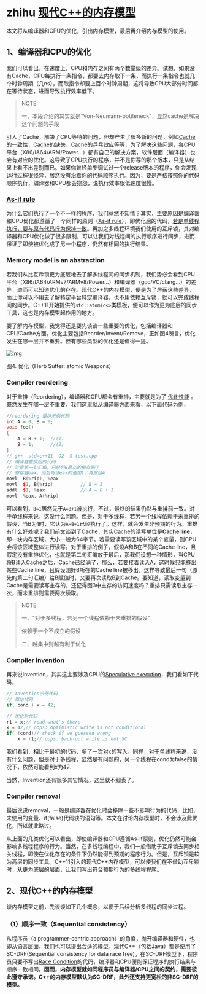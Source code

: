 # zhihu [现代C++的内存模型](https://zhuanlan.zhihu.com/p/382372072)

本文将从编译器和CPU的优化，引出内存模型，最后再介绍内存模型的使用。

## 1、编译器和CPU的优化



我们可以看出，在速度上，CPU和内存之间有两个数量级的差异。试想，如果没有Cache，CPU每执行一条指令，都要去内存取下一条，而执行一条指令也就几个时钟周期（几ns），而取指令却要上百个时钟周期，这将导致CPU大部分时间都在等待状态，进而导致执行效率低下。

> NOTE:
>
> 一、本段介绍的其实就是"Von-Neumann-bottleneck"，显然cache是解决这个问题的手段



引入了Cache，解决了CPU等待的问题，但却产生了很多新的问题，例如[Cache的一致性](https://link.zhihu.com/?target=https%3A//en.wikipedia.org/wiki/Cache_coherence)，[Cache的缺失](https://link.zhihu.com/?target=https%3A//en.wikipedia.org/wiki/CPU_cache%23Cache_miss)，[Cache的乒乓效应](https://link.zhihu.com/?target=https%3A//stackoverflow.com/questions/30684974/are-cache-line-ping-pong-and-false-sharing-the-same%23%3A~%3Atext%3DCache%20line%20ping-ponging%20is%20the%20effect%20where%20a%2Cbe%20cause%20by%20either%20false%20or%20true%20sharing)等等，为了解决这些问题，各CPU平台（X86/IA64/ARM/Power…）都有自己的解决方案，软件层面（编译器）也会有对应的优化。这导致了CPU执行的程序，并不是你写的那个版本，只是从结果上看不出差别而已。如果你曾经单步调试过一个release版本的程序，你会发现运行过程很怪异，居然没有沿着你的代码顺序执行。因为，要是严格按照你的代码顺序执行，编译器和CPU都会抱怨，说执行效率很低速度很慢。

### [As-if rule](https://link.zhihu.com/?target=https%3A//en.wikipedia.org/wiki/As-if_rule)

为什么它们执行了一个不一样的程序，我们竟然不知情？其实，主要原因是编译器和CPU优化都遵循了一个同样的原则（[As-if rule](https://link.zhihu.com/?target=https%3A//en.wikipedia.org/wiki/As-if_rule)），即优化后的代码，[若是单线程执行，要与原有代码行为保持一致](https://link.zhihu.com/?target=https%3A//preshing.com/20120625/memory-ordering-at-compile-time/)。再加之多线程环境我们使用的互斥锁，其对编译器和CPU优化做了很多限制，可以让我们对线程间的执行顺序进行同步，进而保证了即使被优化成了另一个程序，仍然有相同的执行结果。

### Memory model is an abstraction

若我们从比互斥锁更为底层地去了解多线程间的同步机制，我们势必会看到CPU平台（X86/IA64/ARMv7/ARMv8/Power…）和编译器（gcc/VC/clang…）的差异，进而可以知道优化的存在。现代C++的内存模型，便是为了屏蔽这些差异，而让你可以不用去了解特定平台特定编译器，也不用依赖互斥锁，就可以完成线程间的同步。C++11开始提供的`std::atomic<>`类模板，便可以作为更为底层的同步工具，这也是内存模型起作用的地方。



要了解内存模型，我觉得还是要先谈谈一些重要的优化，包括编译器和CPU/Cache方面。优化主要包括Reorder/Invent/Remove，正如图4所言，优化发生在哪一层并不重要。但有哪些类型的优化还是值得一提。

![img](https://pic3.zhimg.com/80/v2-7e5fd70c1c30243c2a2d67ed49f6ff0e_1440w.webp)

图4. 优化（Herb Sutter: atomic Weapons）

### Compiler reordering

对于重排（Reordering），编译器和CPU都会有重排，主要就是为了 [优化性能](https://link.zhihu.com/?target=https%3A//preshing.com/20120625/memory-ordering-at-compile-time/) 。既然发生在哪一层不重要，我们这里就从编译器方面来看，以下面代码为例，

```cpp
//reordering 重排示例代码
int A = 0, B = 0;
void foo()
{
    A = B + 1;  //(1)
    B = 1;      //(2) 
}
// g++ -std=c++11 -O2 -S test.cpp
// 编译器重排后的代码
// 注意第一句汇编，已经将B最初的值存到了
// 寄存器eax，而后将该eax的值加1，再赋给A
movl  B(%rip), %eax
movl  $1, B(%rip)          // B = 1
addl  $1, %eax             // A = B + 1
movl  %eax, A(%rip)
```

可以看到，`B=1`居然先于`A=B+1`被执行，不过，最终的结果仍然与重排前一致。对于单线程来说，这没什么问题。但是，对于多线程，若另一个线程依赖于未重排的假设，当B为1时，它认为`A=B+1`已经执行了。这样，就会发生非预期的行为。重排有什么好处呢？我们前文谈到了Cache，其实Cache的读写单位是**Cache line**，即一块内存区域，大小一般为64字节。若需要读写该区域中的某个变量，则CPU会将该区域整体进行读写。对于重排的例子，假设A和B在不同的Cache line，且假定没有重排优化，也就是第二句汇编放于最后，那我们设想一种情形，当CPU将B读入Cache之后，Cache已经满了，那么，若要接着读入A，这时候只能移出某些Cache line，且假设刚好B所在的Cache line被移出，这样导致最后一句（原先的第二句汇编）给B赋值时，又要再次读取B到Cache。要知道，读取变量到Cache是需要读写主存的，还记得图3中主存的访问速度吗？重排只需读取主存一次，而未重排则需要两次读取。

> NOTE:
>
> 一、"对于多线程，若另一个线程依赖于未重排的假设"
>
> 依赖于一个不成立的假设
>
> 二、越集中则越有利于优化



### Compiler invention

再来说Invention，其实这主要涉及CPU的[Speculative execution](https://link.zhihu.com/?target=https%3A//en.wikipedia.org/wiki/Speculative_execution)，我们看如下代码，

```cpp
// Invention示例代码
// 原始代码
if( cond ) x = 42;

// 优化后代码
r1 = x;// read what's there
x = 42;// oops: optimistic write is not conditional
if( !cond)// check if we guessed wrong
    x = r1;// oops: back-out write is not SC
```

我们看到，相比于最初的代码，多了一次对x的写入。同样，对于单线程来说，没有什么问题，但是对于多线程，显然是有问题的，另一个线程在cond为false的情况下，依然可能看到x为42.

当然，Invention还有很多其它情况，这里就不细表了。

### Compiler removal

最后说说removal，一般是编译器在优化时会移除一些不影响行为的代码，比如，未使用的变量、if(false)代码块的语句等。本文在讨论内存模型时，不会涉及此优化，所以就此略过。



从上面的几类优化可以看出，即使编译器和CPU遵循As-if原则，优化仍然可能会影响多线程程序的行为。当然，在多线程编程中，我们一般借助于互斥锁去同步相关线程，即使在优化存在的条件下仍然能得到预期的程序行为。但是，互斥锁是较为高层的同步工具。C++11引入的现代C++内存模型，可以使我们在不借助互斥锁时，从更为底层的层面，让我们写出符合预期行为的多线程程序。

## 2、现代C++的内存模型

谈内存模型之前，先谈谈如下几个概念，以便于后续分析多线程的同步过程。

### （1）顺序一致（Sequential consistency）





从程序员（a programmer-centric approach）的角度，抛开编译器和硬件，也即从语言层面，我们也可以提出合适的模型。现代C++（包括Java）都是使用了SC-DRF(Sequential consistency for data race free)。在SC-DRF模型下，程序员只要不写出[Race Condition](https://link.zhihu.com/?target=https%3A//stackoverflow.com/questions/34510/what-is-a-race-condition)的代码，编译器和CPU便能保证程序的执行结果与顺序一致相同。**因而，内存模型就如同程序员与编译器/CPU之间的契约，需要彼此遵守承诺。C++的内存模型默认为SC-DRF，此外还支持更宽松的非SC-DRF的模型。**
